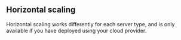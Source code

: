 

## Horizontal scaling

Horizontal scaling works differently for each server type, and is only available if you have deployed using your cloud provider.

